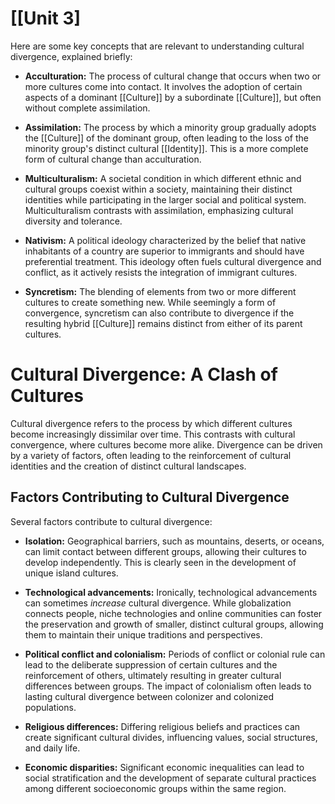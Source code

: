# [[Unit 3]

Here are some key concepts that are relevant to understanding cultural divergence, explained briefly:

* **Acculturation:** The process of cultural change that occurs when two or more cultures come into contact. It involves the adoption of certain aspects of a dominant [[Culture]] by a subordinate [[Culture]], but often without complete assimilation.  

* **Assimilation:** The process by which a minority group gradually adopts the [[Culture]] of the dominant group, often leading to the loss of the minority group's distinct cultural [[Identity]].  This is a more complete form of cultural change than acculturation. 

* **Multiculturalism:** A societal condition in which different ethnic and cultural groups coexist within a society, maintaining their distinct identities while participating in the larger social and political system.  Multiculturalism contrasts with assimilation, emphasizing cultural diversity and tolerance.

* **Nativism:**  A political ideology characterized by the belief that native inhabitants of a country are superior to immigrants and should have preferential treatment. This ideology often fuels cultural divergence and conflict, as it actively resists the integration of immigrant cultures. 

* **Syncretism:** The blending of elements from two or more different cultures to create something new.  While seemingly a form of convergence, syncretism can also contribute to divergence if the resulting hybrid [[Culture]] remains distinct from either of its parent cultures.  


# Cultural Divergence: A Clash of Cultures

Cultural divergence refers to the process by which different cultures become increasingly dissimilar over time.  This contrasts with cultural convergence, where cultures become more alike.  Divergence can be driven by a variety of factors, often leading to the reinforcement of cultural identities and the creation of distinct cultural landscapes.

## Factors Contributing to Cultural Divergence

Several factors contribute to cultural divergence:

* **Isolation:** Geographical barriers, such as mountains, deserts, or oceans, can limit contact between different groups, allowing their cultures to develop independently.  This is clearly seen in the development of unique island cultures.

* **Technological advancements:** Ironically, technological advancements can sometimes *increase* cultural divergence. While globalization connects people, niche technologies and online communities can foster the preservation and growth of smaller, distinct cultural groups, allowing them to maintain their unique traditions and perspectives.

* **Political conflict and colonialism:**  Periods of conflict or colonial rule can lead to the deliberate suppression of certain cultures and the reinforcement of others, ultimately resulting in greater cultural differences between groups.  The impact of colonialism often leads to lasting cultural divergence between colonizer and colonized populations.

* **Religious differences:**  Differing religious beliefs and practices can create significant cultural divides, influencing values, social structures, and daily life.  

* **Economic disparities:**  Significant economic inequalities can lead to social stratification and the development of separate cultural practices among different socioeconomic groups within the same region.
